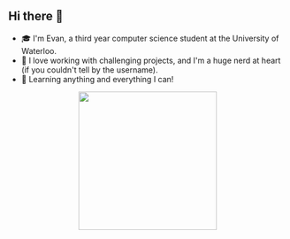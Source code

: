 ## Hi there 👋

- 🎓 I'm Evan, a third year computer science student at the University of Waterloo.
- 🔭 I love working with challenging projects, and I'm a huge nerd at heart (if you couldn't tell by the username).
- 🌱 Learning anything and everything I can!

<p align="center">
<img src="https://i.imgur.com/2amJpXE.gif" align="center" height="250px"/>
</p>

<!--
**mc2van/mc2van** is a ✨ _special_ ✨ repository because its `README.md` (this file) appears on your GitHub profile.

Here are some ideas to get you started:

- 🔭 I’m currently working on ...
- 🌱 I’m currently learning ...
- 👯 I’m looking to collaborate on ...
- 🤔 I’m looking for help with ...
- 💬 Ask me about ...
- 📫 How to reach me: ...
- 😄 Pronouns: ...
- ⚡ Fun fact: ...
-->
